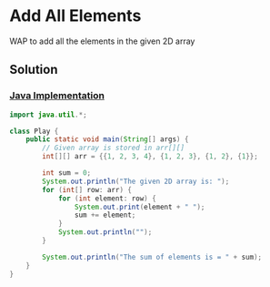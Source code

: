 # Add All Elements

WAP to add all the elements in the given 2D array

## Solution

### [Java Implementation](./AddAllElements.java)

```java
import java.util.*;

class Play {
    public static void main(String[] args) {
        // Given array is stored in arr[][]
        int[][] arr = {{1, 2, 3, 4}, {1, 2, 3}, {1, 2}, {1}};

        int sum = 0;
        System.out.println("The given 2D array is: ");
        for (int[] row: arr) {
            for (int element: row) {
                System.out.print(element + " ");
                sum += element;
            }
            System.out.println("");
        }

        System.out.println("The sum of elements is = " + sum);
    }
}
```